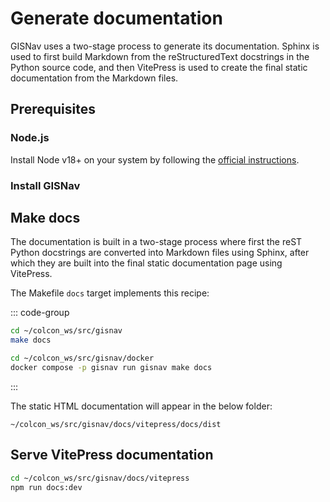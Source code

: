 # Generate documentation

GISNav uses a two-stage process to generate its documentation. Sphinx is used to first build Markdown from the reStructuredText docstrings in the Python source code, and then VitePress is used to create the final static documentation from the Markdown files.

## Prerequisites

### Node.js

Install Node v18+ on your system by following the [official instructions](https://nodejs.org/en/download).

### Install GISNav

<!--@include: ./shared/run-in-container-prerequisites.md-->

## Make docs

The documentation is built in a two-stage process where first the reST Python docstrings are converted into Markdown files using Sphinx, after which they are built into the final static documentation page using VitePress.

The Makefile `docs` target implements this recipe:

::: code-group

```bash [Local]
cd ~/colcon_ws/src/gisnav
make docs
```

```bash [Docker]
cd ~/colcon_ws/src/gisnav/docker
docker compose -p gisnav run gisnav make docs
```

:::

The static HTML documentation will appear in the below folder:

```text
~/colcon_ws/src/gisnav/docs/vitepress/docs/dist
```

## Serve VitePress documentation

```bash
cd ~/colcon_ws/src/gisnav/docs/vitepress
npm run docs:dev
```
